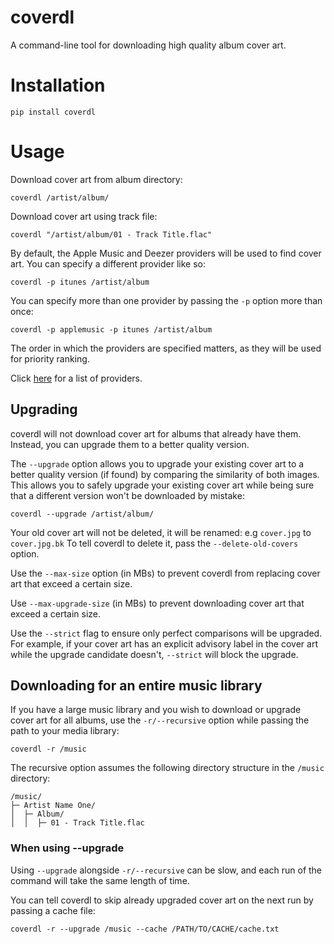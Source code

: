 # coverdl
A command-line tool for downloading high quality album cover art.

# Installation

```
pip install coverdl
```

# Usage

Download cover art from album directory:

```
coverdl /artist/album/
```

Download cover art using track file:
```
coverdl "/artist/album/01 - Track Title.flac"
```

By default, the Apple Music and Deezer providers will be used to find cover art. You can specify a different provider like so:

```
coverdl -p itunes /artist/album
```

You can specify more than one provider by passing the `-p` option more than once:

```
coverdl -p applemusic -p itunes /artist/album
```

The order in which the providers are specified matters, as they will be used for priority ranking.

Click [here](https://github.com/viown/coverdl/blob/7d45d6f80a80ab45c87f80a924522ca4512c1347/coverdl/providers/source.py#L3) for a list of providers.

## Upgrading

coverdl will not download cover art for albums that already have them. Instead, you can upgrade them to a better quality version.

The `--upgrade` option allows you to upgrade your existing cover art to a better quality version (if found) by comparing the similarity of both images. This allows you to safely upgrade your existing cover art while being sure that a different version won't be downloaded by mistake:

```
coverdl --upgrade /artist/album/
```

Your old cover art will not be deleted, it will be renamed: e.g `cover.jpg` to `cover.jpg.bk`
To tell coverdl to delete it, pass the `--delete-old-covers` option.

Use the `--max-size` option (in MBs) to prevent coverdl from replacing cover art that exceed a certain size.

Use `--max-upgrade-size` (in MBs) to prevent downloading cover art that exceed a certain size.

Use the `--strict` flag to ensure only perfect comparisons will be upgraded. For example, if your cover art has an explicit advisory label in the cover art while the upgrade candidate doesn't, `--strict` will block the upgrade.

## Downloading for an entire music library

If you have a large music library and you wish to download or upgrade cover art for all albums, use the `-r/--recursive` option while passing the path to your media library:

```
coverdl -r /music
```

The recursive option assumes the following directory structure in the `/music` directory:
```
/music/
├─ Artist Name One/
│  ├─ Album/
│  │  ├─ 01 - Track Title.flac
```

### When using --upgrade

Using `--upgrade` alongside `-r/--recursive` can be slow, and each run of the command will take the same length of time.

You can tell coverdl to skip already upgraded cover art on the next run by passing a cache file:
```
coverdl -r --upgrade /music --cache /PATH/TO/CACHE/cache.txt
```